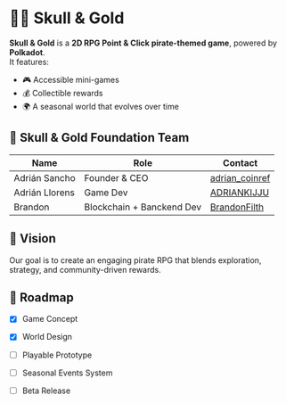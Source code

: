 # 🏴‍☠️ Skull & Gold

**Skull & Gold** is a **2D RPG Point & Click pirate-themed game**, powered by **Polkadot**.  
It features:
- 🎮 Accessible mini-games  
- 💰 Collectible rewards  
- 🌍 A seasonal world that evolves over time  


## 👥 Skull & Gold Foundation Team
| Name | Role | Contact |
|------|------|---------|
|Adrián Sancho | Founder & CEO | [adrian_coinref](https://t.me/adrian_coinref) |
|Adrián Llorens | Game Dev | [ADRIANKIJJU](https://t.me/ADRIANKIJJU) |
|Brandon | Blockchain + Banckend Dev | [BrandonFilth](https://t.me/BrandonFilth) |


## 🚀 Vision
Our goal is to create an engaging pirate RPG that blends exploration, strategy, and community-driven rewards.


## 📌 Roadmap
- [x] Game Concept  
- [x] World Design  
- [ ] Playable Prototype  
- [ ] Seasonal Events System  
- [ ] Beta Release  

